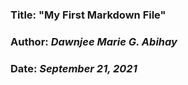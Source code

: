 ### **Title: "My First Markdown File"**
### **Author:** *Dawnjee Marie G. Abihay*
### **Date:** *September 21, 2021*
